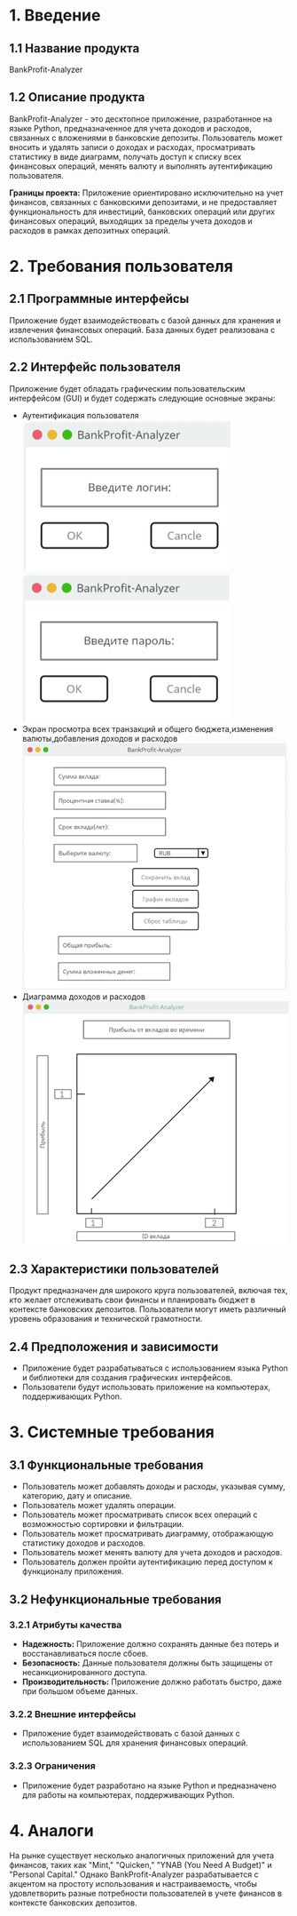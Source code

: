 # 1. Введение

## 1.1 Название продукта
BankProfit-Analyzer

## 1.2 Описание продукта
BankProfit-Analyzer - это десктопное приложение, разработанное на языке Python, предназначенное для учета доходов и расходов, связанных с вложениями в банковские депозиты. Пользователь может вносить и удалять записи о доходах и расходах, просматривать статистику в виде диаграмм, получать доступ к списку всех финансовых операций, менять валюту и выполнять аутентификацию пользователя.

**Границы проекта:** Приложение ориентировано исключительно на учет финансов, связанных с банковскими депозитами, и не предоставляет функциональность для инвестиций, банковских операций или других финансовых операций, выходящих за пределы учета доходов и расходов в рамках депозитных операций.

# 2. Требования пользователя

## 2.1 Программные интерфейсы
Приложение будет взаимодействовать с базой данных для хранения и извлечения финансовых операций. База данных будет реализована с использованием SQL.

## 2.2 Интерфейс пользователя
Приложение будет обладать графическим пользовательским интерфейсом (GUI) и будет содержать следующие основные экраны:

- Аутентификация пользователя
![alt-текст](https://github.com/SensasBoy/BankProfit-Analyzer/blob/main/Documentation/Mockups/%D0%92%D0%B2%D0%BE%D0%B4%20%D0%BB%D0%BE%D0%B3%D0%B8%D0%BD%D0%B0.png)
![alt-текст](https://github.com/SensasBoy/BankProfit-Analyzer/blob/main/Documentation/Mockups/%D0%92%D0%B2%D0%BE%D0%B4%20%D0%BF%D0%B0%D1%80%D0%BE%D0%BB%D1%8F.png)
- Экран просмотра всех транзакций и общего бюджета,изменения валюты,добавления доходов и расходов
![alt-текст](https://github.com/SensasBoy/BankProfit-Analyzer/blob/main/Documentation/Mockups/%D0%93%D0%BB%D0%B0%D0%B2%D0%BD%D0%BE%D0%B5%20%D0%BE%D0%BA%D0%BD%D0%BE.png)
- Диаграмма доходов и расходов
![alt-текст](https://github.com/SensasBoy/BankProfit-Analyzer/blob/main/Documentation/Mockups/%D0%93%D1%80%D0%B0%D1%84%D0%B8%D0%BA.png)


## 2.3 Характеристики пользователей
Продукт предназначен для широкого круга пользователей, включая тех, кто желает отслеживать свои финансы и планировать бюджет в контексте банковских депозитов. Пользователи могут иметь различный уровень образования и технической грамотности.

## 2.4 Предположения и зависимости
- Приложение будет разрабатываться с использованием языка Python и библиотеки для создания графических интерфейсов.
- Пользователи будут использовать приложение на компьютерах, поддерживающих Python.

# 3. Системные требования

## 3.1 Функциональные требования
- Пользователь может добавлять доходы и расходы, указывая сумму, категорию, дату и описание.
- Пользователь может удалять операции.
- Пользователь может просматривать список всех операций с возможностью сортировки и фильтрации.
- Пользователь может просматривать диаграмму, отображающую статистику доходов и расходов.
- Пользователь может менять валюту для учета доходов и расходов.
- Пользователь должен пройти аутентификацию перед доступом к функционалу приложения.

## 3.2 Нефункциональные требования

### 3.2.1 Атрибуты качества
- **Надежность:** Приложение должно сохранять данные без потерь и восстанавливаться после сбоев.
- **Безопасность:** Данные пользователя должны быть защищены от несанкционированного доступа.
- **Производительность:** Приложение должно работать быстро, даже при большом объеме данных.

### 3.2.2 Внешние интерфейсы
- Приложение будет взаимодействовать с базой данных с использованием SQL для хранения финансовых операций.

### 3.2.3 Ограничения
- Приложение будет разработано на языке Python и предназначено для работы на компьютерах, поддерживающих Python.

# 4. Аналоги
На рынке существует несколько аналогичных приложений для учета финансов, таких как "Mint," "Quicken," "YNAB (You Need A Budget)" и "Personal Capital." Однако BankProfit-Analyzer разрабатывается с акцентом на простоту использования и настраиваемость, чтобы удовлетворить разные потребности пользователей в учете финансов в контексте банковских депозитов.
